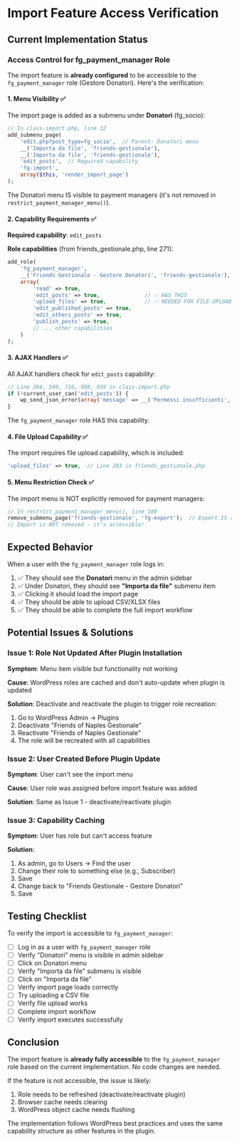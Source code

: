 # Import Feature Access Verification

## Current Implementation Status

### Access Control for fg_payment_manager Role

The import feature is **already configured** to be accessible to the `fg_payment_manager` role (Gestore Donatori). Here's the verification:

#### 1. Menu Visibility ✅

The import page is added as a submenu under **Donatori** (fg_socio):
```php
// In class-import.php, line 32
add_submenu_page(
    'edit.php?post_type=fg_socio',  // Parent: Donatori menu
    __('Importa da file', 'friends-gestionale'),
    __('Importa da file', 'friends-gestionale'),
    'edit_posts',  // Required capability
    'fg-import',
    array($this, 'render_import_page')
);
```

The Donatori menu IS visible to payment managers (it's not removed in `restrict_payment_manager_menu()`).

#### 2. Capability Requirements ✅

**Required capability**: `edit_posts`

**Role capabilities** (from friends_gestionale.php, line 271):
```php
add_role(
    'fg_payment_manager',
    __('Friends Gestionale - Gestore Donatori', 'friends-gestionale'),
    array(
        'read' => true,
        'edit_posts' => true,              // ✅ HAS THIS
        'upload_files' => true,            // ✅ NEEDED FOR FILE UPLOAD
        'edit_published_posts' => true,
        'edit_others_posts' => true,
        'publish_posts' => true,
        // ... other capabilities
    )
);
```

#### 3. AJAX Handlers ✅

All AJAX handlers check for `edit_posts` capability:
```php
// Line 364, 549, 716, 908, 939 in class-import.php
if (!current_user_can('edit_posts')) {
    wp_send_json_error(array('message' => __('Permessi insufficienti', 'friends-gestionale')));
}
```

The `fg_payment_manager` role HAS this capability.

#### 4. File Upload Capability ✅

The import requires file upload capability, which is included:
```php
'upload_files' => true,  // Line 283 in friends_gestionale.php
```

#### 5. Menu Restriction Check ✅

The import menu is NOT explicitly removed for payment managers:
```php
// In restrict_payment_manager_menu(), line 180
remove_submenu_page('friends-gestionale', 'fg-export');  // Export IS removed
// Import is NOT removed - it's accessible!
```

## Expected Behavior

When a user with the `fg_payment_manager` role logs in:

1. ✅ They should see the **Donatori** menu in the admin sidebar
2. ✅ Under Donatori, they should see **"Importa da file"** submenu item
3. ✅ Clicking it should load the import page
4. ✅ They should be able to upload CSV/XLSX files
5. ✅ They should be able to complete the full import workflow

## Potential Issues & Solutions

### Issue 1: Role Not Updated After Plugin Installation

**Symptom**: Menu item visible but functionality not working

**Cause**: WordPress roles are cached and don't auto-update when plugin is updated

**Solution**: Deactivate and reactivate the plugin to trigger role recreation:
1. Go to WordPress Admin → Plugins
2. Deactivate "Friends of Naples Gestionale"
3. Reactivate "Friends of Naples Gestionale"
4. The role will be recreated with all capabilities

### Issue 2: User Created Before Plugin Update

**Symptom**: User can't see the import menu

**Cause**: User role was assigned before import feature was added

**Solution**: Same as Issue 1 - deactivate/reactivate plugin

### Issue 3: Capability Caching

**Symptom**: User has role but can't access feature

**Solution**: 
1. As admin, go to Users → Find the user
2. Change their role to something else (e.g., Subscriber)
3. Save
4. Change back to "Friends Gestionale - Gestore Donatori"
5. Save

## Testing Checklist

To verify the import is accessible to `fg_payment_manager`:

- [ ] Log in as a user with `fg_payment_manager` role
- [ ] Verify "Donatori" menu is visible in admin sidebar
- [ ] Click on Donatori menu
- [ ] Verify "Importa da file" submenu is visible
- [ ] Click on "Importa da file"
- [ ] Verify import page loads correctly
- [ ] Try uploading a CSV file
- [ ] Verify file upload works
- [ ] Complete import workflow
- [ ] Verify import executes successfully

## Conclusion

The import feature is **already fully accessible** to the `fg_payment_manager` role based on the current implementation. No code changes are needed.

If the feature is not accessible, the issue is likely:
1. Role needs to be refreshed (deactivate/reactivate plugin)
2. Browser cache needs clearing
3. WordPress object cache needs flushing

The implementation follows WordPress best practices and uses the same capability structure as other features in the plugin.

